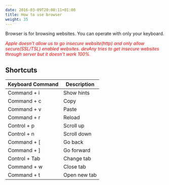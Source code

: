 ```yaml
---
date: 2016-03-09T20:08:11+01:00
title: How to use browser
weight: 35
---
```


Browser is for browsing websites. You can operate with only your keyboard.

*<span style="color: red">Apple doesn't allow us to go insecure website(http) and only allow secure(SSL/TSL) enabled websites. devAny tries to get insecure websites through server but it doesn't work 100%.</span>*

## Shortcuts

| Keyboard Command   | Description
| --- | ---
| Command + i  | Show hints
| Command + c | Copy
| Command + v | Paste
| Command + r | Reload 
| Control + p | Scroll up
| Control + n | Scroll down
| Command + [ | Go back 
| Command + ] | Go forward
| Control + Tab | Change tab
| Command + w | Close tab
| Command + t | Open new tab

